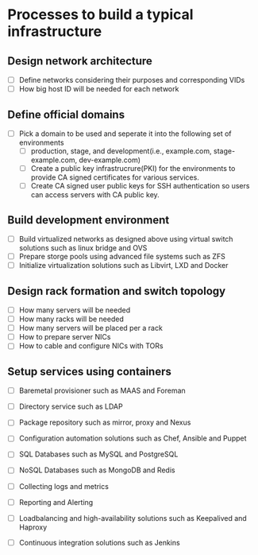 # Processes to build a typical infrastructure

## Design network architecture
- [ ] Define networks considering their purposes and corresponding VIDs
- [ ] How big host ID will be needed for each network

## Define official domains
- [ ] Pick a domain to be used and seperate it into the following set of environments
  - [ ] production, stage, and development(i.e., example.com, stage-example.com, dev-example.com)
  - [ ] Create a public key infrastrucrure(PKI) for the environments to provide CA signed certificates for various services.
  - [ ] Create CA signed user public keys for SSH authentication so users can access servers with CA public key.

## Build development environment
- [ ] Build virtualized networks as designed above using virtual switch solutions such as linux bridge and OVS
- [ ] Prepare storge pools using advanced file systems such as ZFS
- [ ] Initialize virtualization solutions such as Libvirt, LXD and Docker

## Design rack formation and switch topology
- [ ] How many servers will be needed
- [ ] How many racks will be needed
- [ ] How many servers will be placed per a rack
- [ ] How to prepare server NICs
- [ ] How to cable and configure NICs with TORs

## Setup services using containers
- [ ] Baremetal provisioner such as MAAS and Foreman
- [ ] Directory service such as LDAP
- [ ] Package repository such as mirror, proxy and Nexus
- [ ] Configuration automation solutions such as Chef, Ansible and Puppet
- [ ] SQL Databases such as MySQL and PostgreSQL
- [ ] NoSQL Databases such as MongoDB and Redis
- [ ] Collecting logs and metrics
- [ ] Reporting and Alerting
- [ ] Loadbalancing and high-availability solutions such as Keepalived and Haproxy
- [ ] Continuous integration solutions such as Jenkins

